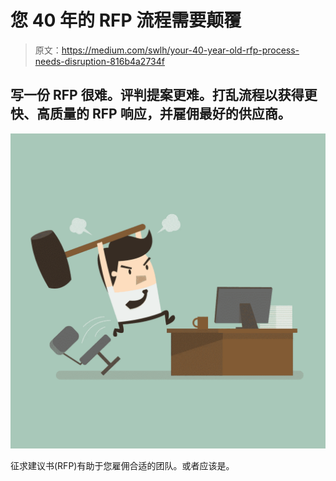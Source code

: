 # 您 40 年的 RFP 流程需要颠覆

> 原文：<https://medium.com/swlh/your-40-year-old-rfp-process-needs-disruption-816b4a2734f>

## 写一份 RFP 很难。评判提案更难。打乱流程以获得更快、高质量的 RFP 响应，并雇佣最好的供应商。

![](img/98101f4f0e2158c357115f448b88528f.png)

征求建议书(RFP)有助于您雇佣合适的团队。或者应该是。